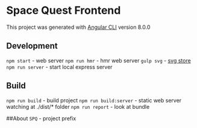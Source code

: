 # Space Quest Frontend
This project was generated with [Angular CLI](https://github.com/angular/angular-cli) version 8.0.0

## Development
`npm start` - web server
`npm run hmr` - hmr web server
`gulp svg` - [svg store](http://wsm-0911:3003/other/svg-store) 
`npm run server` - start local express server

## Build
`npm run build` - build project
`npm run build:server` - static web server watching at ./dist/* folder 
`npm run report` - look at bundle

##About
`SPQ` - project prefix

